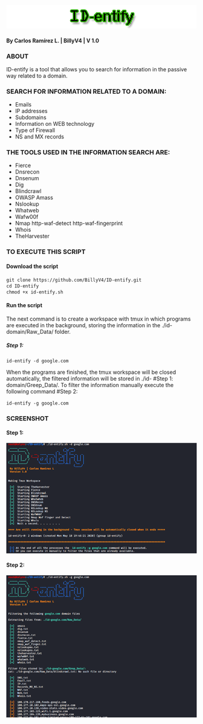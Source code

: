 ![alt tag](https://github.com/BillyV4/ID-entify/blob/master/Images/ID-entify-Logo.jpg)
#### By Carlos Ramírez L. | BillyV4 | V 1.0

### ABOUT
ID-entify is a tool that allows you to search for information in the passive way related to a domain.

### SEARCH FOR INFORMATION RELATED TO A DOMAIN: 
  - Emails 
  - IP addresses 
  - Subdomains 
  - Information on WEB technology 
  - Type of Firewall 
  - NS and MX records 

### THE TOOLS USED IN THE INFORMATION SEARCH ARE:
  - Fierce
  - Dnsrecon
  - Dnsenum
  - Dig
  - Blindcrawl
  - OWASP Amass
  - Nslookup
  - Whatweb
  - Wafw00f
  - Nmap http-waf-detect http-waf-fingerprint
  - Whois
  - TheHarvester
 
### TO EXECUTE THIS SCRIPT 

#### Download the script
```
git clone https://github.com/BillyV4/ID-entify.git
cd ID-entify
chmod +x id-entify.sh
```

#### Run the script
The next command is to create a workspace with tmux in which programs are executed in the background, storing the information in the ./id-domain/Raw_Data/ folder.

##### Step 1: 

```
id-entify -d google.com
```

When the programs are finished, the tmux workspace will be closed automatically, the filtered information will be stored in ./id-
#Step 1: domain/Greep_Data/. To filter the information manually execute the following command
#Step 2: 
```
id-entify -g google.com
```

### SCREENSHOT
#### Step 1: 

![alt tag](https://github.com/BillyV4/ID-entify/blob/master/Images/id-entify%20search.png)

#### Step 2: 
![alt tag](https://github.com/BillyV4/ID-entify/blob/master/Images/id-entify%20greep.png)
